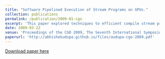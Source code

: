 ```yaml
---
title: "Software Pipelined Execution of Stream Programs on GPUs."
collection: publications
permalink: /publication/2009-01-cgo
excerpt: 'This paper explored techniques to efficient compile stream programs for execution on GPUs.'
date: 2009-03-22
venue: 'Proceedings of the CGO 2009, The Seventh International Symposium on Code Generation and Optimization, Seattle, Washington, USA, March 22-25, 2009'
paperurl: 'http://abhishekudupa.github.io/files/audupa-cgo-2009.pdf'
---
```

[Download paper here](http://abhishekudupa.github.io/files/audupa-cgo-2009.pdf)
